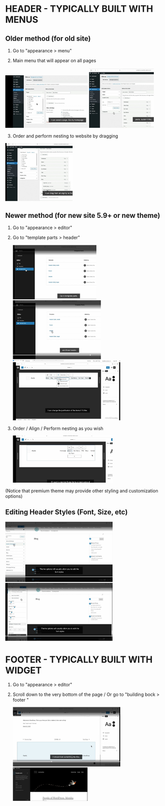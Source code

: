 





# HEADER - TYPICALLY BUILT WITH MENUS

## Older method (for old site)

1.   Go to "appearance > menu"

2.   Main menu that will appear on all pages 

<img src="assets/2023.05.30%20-%2010_13_42%20-%20%20%5BGoogle%20Chrome-Creating%20a%20menu%20%5D%20-.jpg" alt="2023.05.30 - 10_13_42 -  [Google Chrome-Creating a menu ] -" style="zoom:33%;" />  <img src="assets/image-20230530101434185.png" alt="image-20230530101434185" style="zoom:33%;" />  

3.   Order and perform nesting to website by dragging 

<img src="assets/2023.05.30%20-%2010_14_50%20-%20%20%5BGoogle%20Chrome-Creating%20a%20menu%20%5D%20-.jpg" alt="2023.05.30 - 10_14_50 -  [Google Chrome-Creating a menu ] -" style="zoom:33%;" /> 

## Newer method (for new site 5.9+ or new theme)

1.   Go to "appearance > editor"

2.   Go to "template parts > header"

     <img src="assets/2023.05.30%20-%2010_15_44%20-%20%20%5BGoogle%20Chrome-Creating%20a%20menu%20%5D%20-.jpg" alt="2023.05.30 - 10_15_44 -  [Google Chrome-Creating a menu ] -" style="zoom:33%;" /> <img src="assets/2023.05.30%20-%2010_16_10%20-%20%20%5BGoogle%20Chrome-Creating%20a%20menu%20%5D%20-.jpg" alt="2023.05.30 - 10_16_10 -  [Google Chrome-Creating a menu ] -" style="zoom:33%;" /> <img src="assets/2023.05.30%20-%2010_16_21%20-%20%20%5BGoogle%20Chrome-Creating%20a%20menu%20%5D%20-.jpg" alt="2023.05.30 - 10_16_21 -  [Google Chrome-Creating a menu ] -" style="zoom:33%;" /> 

3.   Order / Align / Perform nesting as you wish 

     <img src="assets/2023.05.30%20-%2010_16_50%20-%20%20%5BGoogle%20Chrome-Creating%20a%20menu%20%5D%20-.jpg" alt="2023.05.30 - 10_16_50 -  [Google Chrome-Creating a menu ] -" style="zoom:33%;" /> 

(Notice that premium theme may provide other styling and customization options)

## Editing Header Styles (Font, Size, etc)

<img src="assets/2023.05.30%20-%2010_17_46%20-%20%20%5BGoogle%20Chrome-Creating%20a%20menu%20%5D%20-.jpg" alt="2023.05.30 - 10_17_46 -  [Google Chrome-Creating a menu ] -" style="zoom:33%;" /> 

<img src="assets/2023.05.30%20-%2010_18_07%20-%20%20%5BGoogle%20Chrome-Creating%20a%20menu%20%5D%20-.jpg" alt="2023.05.30 - 10_18_07 -  [Google Chrome-Creating a menu ] -" style="zoom:33%;" /> 













# FOOTER - TYPICALLY BUILT WITH WIDGET

1.   Go to "appearance > editor"

2.   Scroll down to the very bottom of the page        /    Or go to "building bock > footer "

     <img src="assets/2023.05.30%20-%2010_21_51%20-%20%20%5BGoogle%20Chrome-Creating%20a%20footer%20%5D%20-.jpg" alt="2023.05.30 - 10_21_51 -  [Google Chrome-Creating a footer ] -" style="zoom:33%;" /> <img src="assets/2023.05.30%20-%2010_22_08%20-%20%20%5BGoogle%20Chrome-Home%20%E2%80%B9%20Template%20%E2%80%B9%20Editor%20%E2%80%B9%20My%20Great%20Blog%20%E2%80%94%20WordPress%20%5D%20-.jpg" alt="2023.05.30 - 10_22_08 -  [Google Chrome-Home ' Template ' Editor ' My Great Blog — WordPress ] -" style="zoom:23%;" />

     

     






